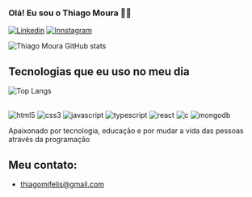 ### Olá! Eu sou o Thiago Moura 🖐🏻

[![Linkedin](https://img.shields.io/badge/LinkedIn-0077B5?style=for-the-badge&logo=linkedin&logoColor=white)](https://www.linkedin.com/in/thiago-moura-b3b211207/) [![Innstagram](https://img.shields.io/badge/Instagram-E4405F?style=for-the-badge&logo=instagram&logoColor=white)](https://www.instagram.com/thiagomoura963/)

![Thiago Moura GitHub stats](https://github-readme-stats.vercel.app/api?username=ThiagoMoura963&show_icons=true&theme=radical)     

## Tecnologias que eu uso no meu dia

 ![Top Langs](https://github-readme-stats.vercel.app/api/top-langs/?username=ThiagoMoura963&size_weight=0.5&count_weight=0.5)
 
<div style="display: inline-block"><br />
    <img alt="html5" src="https://img.shields.io/badge/HTML-239120?style=for-the-badge&logo=html5&logoColor=white">
    <img alt="css3" src="https://img.shields.io/badge/CSS3-1572B6?style=for-the-badge&logo=css3&logoColor=white">
    <img alt="javascript" src="https://img.shields.io/badge/JavaScript-F7DF1E?style=for-the-badge&logo=javascript&logoColor=black">
    <img alt="typescript" src="https://img.shields.io/badge/TypeScript-007ACC?style=for-the-badge&logo=typescript&logoColor=white">
    <img alt="react" src="https://img.shields.io/badge/React-20232A?style=for-the-badge&logo=react&logoColor=61DAFB">
    <img alt="c" src="https://img.shields.io/badge/C-00599C?style=for-the-badge&logo=c&logoColor=white">
    <img alt="mongodb" src="https://img.shields.io/badge/MongoDB-4EA94B?style=for-the-badge&logo=mongodb&logoColor=white">
</div><br />

Apaixonado por tecnologia, educação e por mudar a vida das pessoas através da programação

## Meu contato:

- [thiagomjfelis@gmail.com](https://criarmeulink.com.br/u/1703285636)<br />
